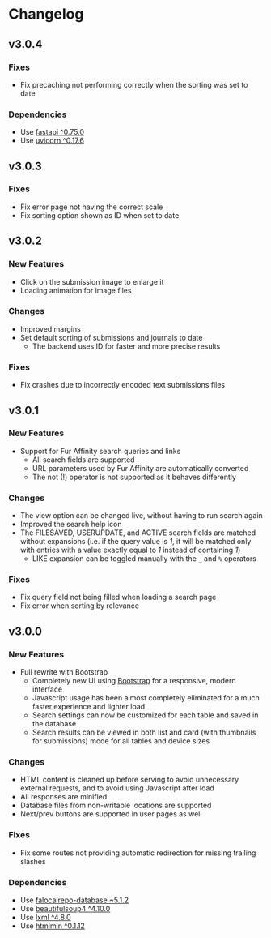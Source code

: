 # Changelog

## v3.0.4

### Fixes

* Fix precaching not performing correctly when the sorting was set to date

### Dependencies

* Use [fastapi ^0.75.0](https://pypi.org/project/fastapi/0.75.0)
* Use [uvicorn ^0.17.6](https://pypi.org/project/uvicorn/0.17.6)

## v3.0.3

### Fixes

* Fix error page not having the correct scale
* Fix sorting option shown as ID when set to date

## v3.0.2

### New Features

* Click on the submission image to enlarge it
* Loading animation for image files

### Changes

* Improved margins
* Set default sorting of submissions and journals to date
    * The backend uses ID for faster and more precise results

### Fixes

* Fix crashes due to incorrectly encoded text submissions files

## v3.0.1

### New Features

* Support for Fur Affinity search queries and links
    * All search fields are supported
    * URL parameters used by Fur Affinity are automatically converted
    * The not (!) operator is not supported as it behaves differently

### Changes

* The view option can be changed live, without having to run search again
* Improved the search help icon
* The FILESAVED, USERUPDATE, and ACTIVE search fields are matched without expansions (i.e. if the query value is _1_, it
  will be matched only with entries with a value exactly equal to _1_ instead of containing _1_)
    * LIKE expansion can be toggled manually with the `_` and `%` operators

### Fixes

* Fix query field not being filled when loading a search page
* Fix error when sorting by relevance

## v3.0.0

### New Features

* Full rewrite with Bootstrap
    * Completely new UI using [Bootstrap](https://getbootstrap.com) for a responsive, modern interface
    * Javascript usage has been almost completely eliminated for a much faster experience and lighter load
    * Search settings can now be customized for each table and saved in the database
    * Search results can be viewed in both list and card (with thumbnails for submissions) mode for all tables and
      device sizes

### Changes

* HTML content is cleaned up before serving to avoid unnecessary external requests, and to avoid using Javascript after
  load
* All responses are minified
* Database files from non-writable locations are supported
* Next/prev buttons are supported in user pages as well

### Fixes

* Fix some routes not providing automatic redirection for missing trailing slashes

### Dependencies

* Use [falocalrepo-database ~5.1.2](https://pypi.org/project/falocalrepo-database/5.1.2)
* Use [beautifulsoup4 ^4.10.0](https://pypi.org/project/beautifulsoup4/4.10.0)
* Use [lxml ^4.8.0](https://pypi.org/project/lxml/4.8.0)
* Use [htmlmin ^0.1.12](https://pypi.org/project/htmlmin/0.1.12)